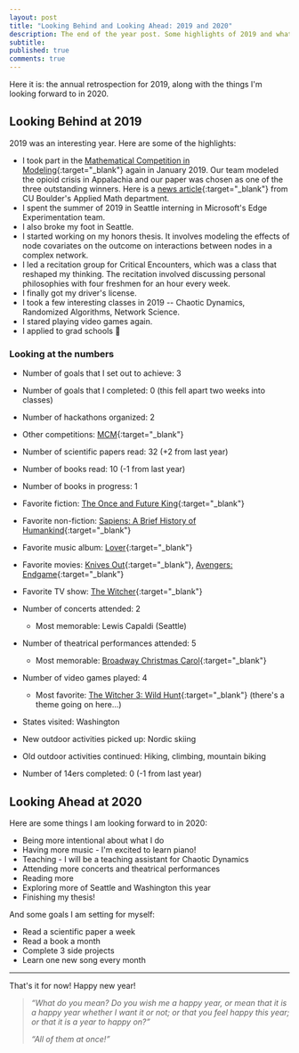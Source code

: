 ```yaml
---
layout: post
title: "Looking Behind and Looking Ahead: 2019 and 2020"
description: The end of the year post. Some highlights of 2019 and what I'm looking forward to in 2020.
subtitle: 
published: true
comments: true
---
```


Here it is: the annual retrospection for 2019, along with the things I'm looking forward to in 2020.

<!--excerpt_ends-->

## Looking Behind at 2019

2019 was an interesting year. Here are some of the highlights:
- I took part in the [Mathematical Competition in Modeling](http://www.comap.com/undergraduate/contests/){:target="_blank"} again in January 2019. Our team modeled the opioid crisis in Appalachia and our paper was chosen as one of the three outstanding winners.
Here is a [news article](https://www.colorado.edu/amath/2019/05/12/2019-math-contest-modeling-results){:target="_blank"} from CU Boulder's Applied Math department.
- I spent the summer of 2019 in Seattle interning in Microsoft's Edge Experimentation team.
- I also broke my foot in Seattle.
- I started working on my honors thesis. It involves modeling the effects of node covariates on the outcome on interactions between nodes in a complex network.
- I led a recitation group for Critical Encounters, which was a class that reshaped my thinking. The recitation involved discussing personal philosophies with four freshmen for an hour every week.
- I finally got my driver's license.
- I took a few interesting classes in 2019 -- Chaotic Dynamics, Randomized Algorithms, Network Science.
- I stared playing video games again.
- I applied to grad schools 🤞

### Looking at the numbers

- Number of goals that I set out to achieve: 3
- Number of goals that I completed: 0 (this fell apart two weeks into classes)

- Number of hackathons organized: 2
- Other competitions: [MCM](http://www.comap.com/undergraduate/contests/){:target="_blank"}

- Number of scientific papers read: 32 (+2 from last year)

- Number of books read: 10 (-1 from last year)
- Number of books in progress: 1
- Favorite fiction: [The Once and Future King](https://en.wikipedia.org/wiki/The_Once_and_Future_King){:target="_blank"}
- Favorite non-fiction: [Sapiens: A Brief History of Humankind](https://en.wikipedia.org/wiki/Sapiens:_A_Brief_History_of_Humankind){:target="_blank"}

- Favorite music album: [Lover](https://en.wikipedia.org/wiki/Lover_(album)){:target="_blank"}
- Favorite movies: [Knives Out](https://en.wikipedia.org/wiki/Knives_Out_(film)){:target="_blank"}, [Avengers: Endgame](https://en.wikipedia.org/wiki/Avengers:_Endgame){:target="_blank"}
- Favorite TV show: [The Witcher](https://en.wikipedia.org/wiki/The_Witcher_(TV_series)){:target="_blank"}

- Number of concerts attended: 2
	- Most memorable: Lewis Capaldi (Seattle)
- Number of theatrical performances attended: 5
	- Most memorable: [Broadway Christmas Carol](https://cupresents.org/event/1949/cu-theatre/broadway-christmas-carol/){:target="_blank"}

- Number of video games played: 4
	- Most favorite: [The Witcher 3: Wild Hunt](https://en.wikipedia.org/wiki/The_Witcher_3:_Wild_Hunt){:target="_blank"} (there's a theme going on here...)

- States visited: Washington

- New outdoor activities picked up: Nordic skiing
- Old outdoor activities continued: Hiking, climbing, mountain biking
- Number of 14ers completed: 0 (-1 from last year)

## Looking Ahead at 2020

Here are some things I am looking forward to in 2020:
- Being more intentional about what I do
- Having more music - I'm excited to learn piano!
- Teaching - I will be a teaching assistant for Chaotic Dynamics
- Attending more concerts and theatrical performances
- Reading more
- Exploring more of Seattle and Washington this year
- Finishing my thesis!

And some goals I am setting for myself:
- Read a scientific paper a week
- Read a book a month
- Complete 3 side projects
- Learn one new song every month

<hr>

That's it for now! Happy new year!

>*“What do you mean? Do you wish me a happy year, or mean that it is a happy year whether I want it or not; or that you feel happy this year; or that it is a year to happy on?”*
> 
>*“All of them at once!”*